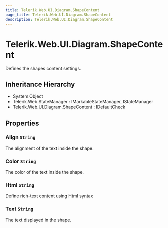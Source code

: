 ```yaml
---
title: Telerik.Web.UI.Diagram.ShapeContent
page_title: Telerik.Web.UI.Diagram.ShapeContent
description: Telerik.Web.UI.Diagram.ShapeContent
---
```


# Telerik.Web.UI.Diagram.ShapeContent

Defines the shapes content settings.

## Inheritance Hierarchy

* System.Object
* Telerik.Web.StateManager : IMarkableStateManager, IStateManager
* Telerik.Web.UI.Diagram.ShapeContent : IDefaultCheck

## Properties

###  Align `String`

The alignment of the text inside the shape.

###  Color `String`

The color of the text inside the shape.

###  Html `String`

Define rich-text content using Html syntax

###  Text `String`

The text displayed in the shape.

